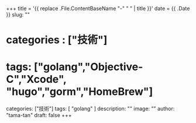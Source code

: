 +++
title = '{{ replace .File.ContentBaseName "-" " " | title }}'
date = {{ .Date }}
slug: ""
# categories : ["技術"]
# tags: ["golang","Objective-C","Xcode", "hugo","gorm","HomeBrew"]
categories: ["技術"]
tags: [ "golang" ]
description: ""
image: ""
author: "tama-tan"
draft: false
+++
